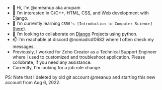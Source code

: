 - 👋 Hi, I’m @omeanup aka anupam
- 👀 I’m interested in C/C++, HTML, CSS, and Web development with Django.
- 🌱 I’m currently learning `CS50's [Introduction to Computer Science]`([here](https://cs50.harvard.edu/)).
- 💞️ I’m looking to collaborate on [Django](https://www.djangoproject.com/) Projects using python.
- 📫 I'm reachable at discord @nomadic#0682 where I often check my messages.
- Previously, I worked for Zoho Creator as a Technical Support Engineer where I used to customized and troubleshoot application. Please collobrate, if you need any assistance.
- Currently, I'm looking for a job role change.

PS: Note that I deleted by old git account @meanup and starting this new account from Aug 6, 2022.

<!---
omeanup/omeanup is a ✨ special ✨ repository because its `README.md` (this file) appears on your GitHub profile.
You can click the Preview link to take a look at your changes.
--->
